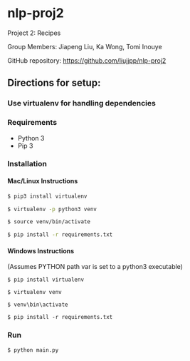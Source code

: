 # nlp-proj2
Project 2: Recipes

Group Members: Jiapeng Liu, Ka Wong, Tomi Inouye

GitHub repository: https://github.com/liujjpp/nlp-proj2

## Directions for setup:

### Use virtualenv for handling dependencies

### Requirements
* Python 3
* Pip 3

### Installation
#### Mac/Linux Instructions
```bash
$ pip3 install virtualenv
```

```bash
$ virtualenv -p python3 venv
```

```bash
$ source venv/bin/activate
```

```bash
$ pip install -r requirements.txt
```

#### Windows Instructions
(Assumes PYTHON path var is set to a python3 executable)
```shell
$ pip install virtualenv
```

```shell
$ virtualenv venv
```

```shell
$ venv\bin\activate
```

```shell
$ pip install -r requirements.txt
```

### Run
```bash
$ python main.py
```